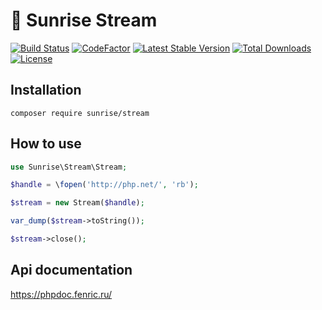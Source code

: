 # :shower: Sunrise Stream

[![Build Status](https://api.travis-ci.com/sunrise-php/stream.svg?branch=master)](https://travis-ci.com/sunrise-php/stream)
[![CodeFactor](https://www.codefactor.io/repository/github/sunrise-php/stream/badge)](https://www.codefactor.io/repository/github/sunrise-php/stream)
[![Latest Stable Version](https://poser.pugx.org/sunrise/stream/v/stable)](https://packagist.org/packages/sunrise/stream)
[![Total Downloads](https://poser.pugx.org/sunrise/stream/downloads)](https://packagist.org/packages/sunrise/stream)
[![License](https://poser.pugx.org/sunrise/stream/license)](https://packagist.org/packages/sunrise/stream)

## Installation

```
composer require sunrise/stream
```

## How to use

```php
use Sunrise\Stream\Stream;

$handle = \fopen('http://php.net/', 'rb');

$stream = new Stream($handle);

var_dump($stream->toString());

$stream->close();
```

## Api documentation

https://phpdoc.fenric.ru/

